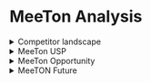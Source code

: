 # MeeTon Analysis



<details>

<summary>Competitor landscape</summary>

1\. "Mystic Messenger" on Facebook Messenger game platform, a NLP-enabled game where players talk to virtual characters and understand and respond to their words and emotions but do not require chatbots to conduct conversations.

2\.  “TON Running Club” on TONplay, a move-to-earn social club where runners win $TON by connecting Tonkeeper wallet to the bot.

</details>

<details>

<summary>MeeTon USP</summary>

There is no social game related to chatbots on the market's social media platforms and instant messengers. As a launchpad for interacting with Telegram, we aim to optimize it for maximum functionality and user-friendliness, with seamless user experience in gamified social media.

</details>

<details>

<summary>MeeTon Opportunity</summary>

"Say it with stickers". We are to integrate visual interactions such as stickers, emojis, gifs that reflect the world's hottest buzz in the world into the design of MeeTon game theme, allowing users to share in their preferred communication style and making the multimedia experience more engaging.

</details>

<details>

<summary>MeeTON Future</summary>

MeeTON will not only focus on interpersonal playability but open up MeeTON as a user-defined AI treasure hunter with different personality, encouraging more people to participate in this treasure hunt game and achieve large-scale breakthroughs.

</details>
